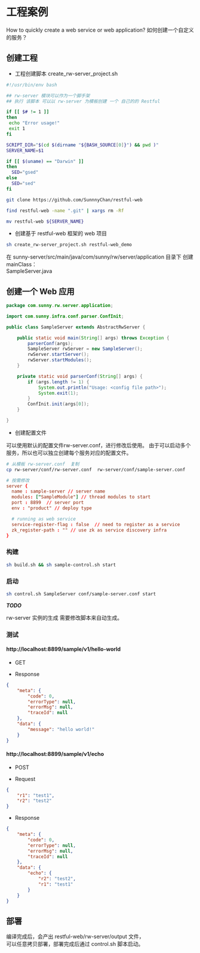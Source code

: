 # 工程案例

How to quickly create a web service or web application? 
如何创建一个自定义的服务？ 

## 创建工程  

* 工程创建脚本 create_rw-server_project.sh  

```bash
#!/usr/bin/env bash  

## rw-server 模块可以作为一个脚手架
## 执行 该脚本 可以以 rw-server 为模板创建 一个 自己的的 Restful

if [[ $# != 1 ]]
then
 echo "Error usage!"
 exit 1
fi

SCRIPT_DIR="$(cd $(dirname "${BASH_SOURCE[0]}") && pwd )"
SERVER_NAME=$1

if [[ $(uname) == "Darwin" ]]
then
  SED="gsed"
else
  SED="sed"
fi

git clone https://github.com/SunnnyChan/restful-web

find restful-web -name ".git" | xargs rm -Rf

mv restful-web ${SERVER_NAME}
```  

* 创建基于 restful-web 框架的 web 项目  

```bash
sh create_rw-server_project.sh restful-web_demo 
```

在 sunny-server/src/main/java/com/sunny/rw/server/application 目录下 创建 mainClass：  
SampleServer.java  

## 创建一个 Web 应用  

```java
package com.sunny.rw.server.application;

import com.sunny.infra.conf.parser.ConfInit;

public class SampleServer extends AbstractRwServer {

    public static void main(String[] args) throws Exception {
        parserConf(args);
        SampleServer rwServer = new SampleServer();
        rwServer.startServer();
        rwServer.startModules();
    }

    private static void parserConf(String[] args) {
        if (args.length != 1) {
            System.out.println("Usage: <config file path>");
            System.exit(1);
        }
        ConfInit.init(args[0]);
    }

}
```  

* 创建配置文件  

可以使用默认的配置文件rw-server.conf，进行修改后使用。
由于可以启动多个服务，所以也可以独立创建每个服务对应的配置文件。  


```bash
# 从模板 rw-server.conf  复制
cp rw-server/conf/rw-server.conf  rw-server/conf/sample-server.conf  
```
```conf
# 按需修改
server {
  name : sample-server // server name
  modules: ["SampleModule"] // thread modules to start
  port : 8899  // server port
  env : "product" // deploy type

  # running as web service
  service-register-flag : false  // need to register as a service
  zk_register-path : "" // use zk as service discovery infra
}
```

### 构建  

```bash
sh build.sh && sh sample-control.sh start
```

### 启动 

```bash
sh control.sh SampleServer conf/sample-server.conf start
```

***TODO***  

rw-server 实例的生成 需要修改脚本来自动生成。  

### 测试

#### http://localhost:8899/sample/v1/hello-world  

* GET  

* Response  
```json
{
    "meta": {
        "code": 0,
        "errorType": null,
        "errorMsg": null,
        "traceId": null
    },
    "data": {
        "message": "hello world!"
    }
}
```

#### http://localhost:8899/sample/v1/echo  

* POST  

* Request  
```json
{
    "r1": "test1",
    "r2": "test2"
}
```
* Response  

```json
{
    "meta": {
        "code": 0,
        "errorType": null,
        "errorMsg": null,
        "traceId": null
    },
    "data": {
        "echo": {
            "r2": "test2",
            "r1": "test1"
        }
    }
}
```

## 部署  

编译完成后，会产出 restful-web/rw-server/output 文件，  
可以任意拷贝部署，部署完成后通过 control.sh 脚本启动。

